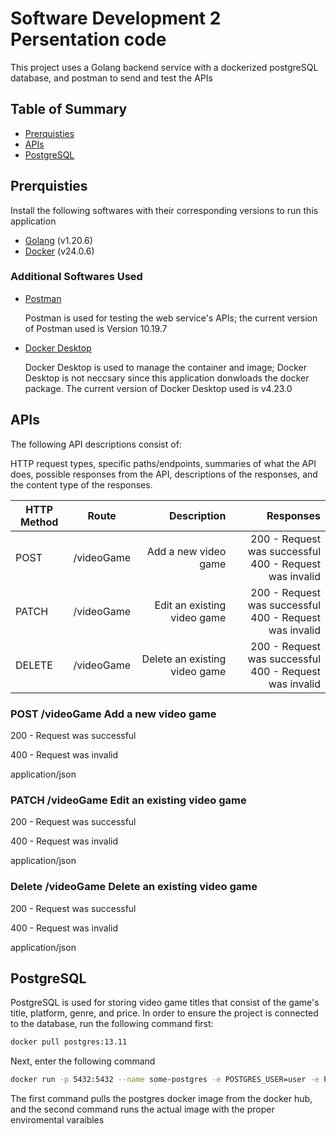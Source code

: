 # Software Development 2 Persentation code
This project uses a Golang backend service with a dockerized postgreSQL database, and postman to send and test the APIs

## Table of Summary


- [Prerquisties](#prerquisties)
- [APIs](#apis)
- [PostgreSQL](#postgresql)

## Prerquisties

Install the following softwares with their corresponding versions to run this application

- [Golang](https://go.dev/) (v1.20.6)
- [Docker](https://www.docker.com/) (v24.0.6)

### Additional Softwares Used

- [Postman](https://www.postman.com/)

  Postman is used for testing the web service's APIs; the current version of Postman used is Version 10.19.7

- [Docker Desktop](https://www.docker.com/products/docker-desktop/)

  Docker Desktop is used to manage the container and image; Docker Desktop is not neccsary since this application donwloads the docker package. The current version of Docker Desktop used is v4.23.0

## APIs

  The following API descriptions consist of:
  
  HTTP request types, specific paths/endpoints, summaries of what the API does, possible responses from the API, descriptions of the responses, and the content type of the responses.

| HTTP Method   | Route         | Description | Responses|
| ------------- |:-------------:| -----:| -----:|
| POST     |/videoGame | Add a new video game  |   200 - Request was successful <br> 400 - Request was invalid| 
| PATCH      | /videoGame  |   Edit an existing video game  |  200 - Request was successful <br> 400 - Request was invalid     |
| DELETE | /videoGame     |    Delete an existing video game  |  200 - Request was successful <br> 400 - Request was invalid     |

### POST /videoGame Add a new video game
  
  200 - Request was successful

  400 - Request was invalid
  
  application/json

### PATCH /videoGame Edit an existing video game
  200 - Request was successful

  400 - Request was invalid
  
  application/json

### Delete /videoGame Delete an existing video game

  200 - Request was successful

  400 - Request was invalid
  
  application/json

## PostgreSQL

  PostgreSQL is used for storing video game titles that consist of the game's title, platform, genre, and price. 
  In order to ensure the project is connected to the database, run the following command first:
  ```bash
 docker pull postgres:13.11
  ```
  Next, enter the following command
 ```bash
 docker run -p 5432:5432 --name some-postgres -e POSTGRES_USER=user -e POSTGRES_PASSWORD=password -d postgres:13.11
  ```
 The first command pulls the postgres docker image from the docker hub, and the second command runs the actual image with the proper enviromental varaibles
